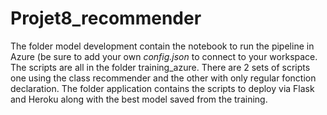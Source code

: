 # Projet8_recommender
The folder model development contain the notebook to run the pipeline in Azure (be sure to add your own *config.json* to connect to your workspace. The scripts are all in the folder training_azure. There are 2 sets of scripts one using the class recommender and the other with only regular fonction declaration. 
The folder application contains the scripts to deploy via Flask and Heroku along with the best model saved from the training.
